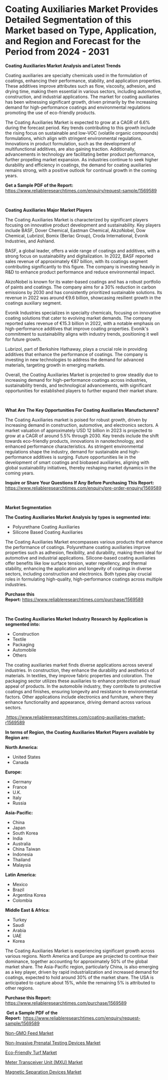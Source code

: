 <p><h1>Coating Auxiliaries Market Provides Detailed Segmentation of this Market based on Type, Application, and Region and Forecast for the Period from 2024 - 2031</h1></p><p><strong>Coating Auxiliaries Market Analysis and Latest Trends</strong></p>
<p><p>Coating auxiliaries are specialty chemicals used in the formulation of coatings, enhancing their performance, stability, and application properties. These additives improve attributes such as flow, viscosity, adhesion, and drying time, making them essential in various sectors, including automotive, construction, and industrial applications. The market for coating auxiliaries has been witnessing significant growth, driven primarily by the increasing demand for high-performance coatings and environmental regulations promoting the use of eco-friendly products.</p><p>The Coating Auxiliaries Market is expected to grow at a CAGR of 6.6% during the forecast period. Key trends contributing to this growth include the rising focus on sustainable and low-VOC (volatile organic compounds) formulations, which align with stringent environmental regulations. Innovations in product formulation, such as the development of multifunctional additives, are also gaining traction. Additionally, advancements in technology are facilitating better product performance, further propelling market expansion. As industries continue to seek higher durability and efficiency in coatings, the demand for coating auxiliaries remains strong, with a positive outlook for continual growth in the coming years.</p></p>
<p><strong>Get a Sample PDF of the Report:&nbsp;</strong> <a href="https://www.reliableresearchtimes.com/enquiry/request-sample/1569589?utm_campaign=1625&utm_medium=2&utm_source=Github&utm_content=ia&utm_term=14102024&utm_id=coating-auxiliaries">https://www.reliableresearchtimes.com/enquiry/request-sample/1569589</a></p>
<p>&nbsp;</p>
<p><strong>Coating Auxiliaries Major Market Players</strong></p>
<p><p>The Coating Auxiliaries Market is characterized by significant players focusing on innovative product development and sustainability. Key players include BASF, Dover Chemical, Eastman Chemical, AkzoNobel, Dow Chemical, Lubrizol, Bomix (Berlac Group), Croda International, Evonik Industries, and Ashland.</p><p>BASF, a global leader, offers a wide range of coatings and additives, with a strong focus on sustainability and digitalization. In 2022, BASF reported sales revenue of approximately €87 billion, with its coatings segment contributing significantly to this figure. The company is investing heavily in R&D to enhance product performance and reduce environmental impact.</p><p>AkzoNobel is known for its water-based coatings and has a robust portfolio of paints and coatings. The company aims for a 30% reduction in carbon emissions by 2030 and has consistently prioritized sustainable solutions. Its revenue in 2022 was around €9.6 billion, showcasing resilient growth in the coatings auxiliary segment.</p><p>Evonik Industries specializes in specialty chemicals, focusing on innovative coating solutions that cater to evolving market demands. The company reported sales revenue of €15.3 billion in 2022, with a notable emphasis on high-performance additives that improve coating properties. Evonik's commitment to sustainability aligns with industry trends, positioning it well for future growth.</p><p>Lubrizol, part of Berkshire Hathaway, plays a crucial role in providing additives that enhance the performance of coatings. The company is investing in new technologies to address the demand for advanced materials, targeting growth in emerging markets.</p><p>Overall, the Coating Auxiliaries Market is projected to grow steadily due to increasing demand for high-performance coatings across industries, sustainability trends, and technological advancements, with significant opportunities for established players to further expand their market share.</p></p>
<p>&nbsp;</p>
<p><strong>What Are The Key Opportunities For Coating Auxiliaries Manufacturers?</strong></p>
<p><p>The Coating Auxiliaries market is poised for robust growth, driven by increasing demand in construction, automotive, and electronics sectors. A market valuation of approximately USD 12 billion in 2023 is projected to grow at a CAGR of around 5.5% through 2030. Key trends include the shift towards eco-friendly products, innovations in nanotechnology, and enhanced performance characteristics. As stringent environmental regulations shape the industry, demand for sustainable and high-performance additives is surging. Future opportunities lie in the development of smart coatings and biobased auxiliaries, aligning with global sustainability initiatives, thereby reshaping market dynamics in the coming years.</p></p>
<p><strong>Inquire or Share Your Questions If Any Before Purchasing This Report:</strong> <a href="https://www.reliableresearchtimes.com/enquiry/pre-order-enquiry/1569589?utm_campaign=1625&utm_medium=2&utm_source=Github&utm_content=ia&utm_term=14102024&utm_id=coating-auxiliaries">https://www.reliableresearchtimes.com/enquiry/pre-order-enquiry/1569589</a></p>
<p>&nbsp;</p>
<p><strong>Market Segmentation</strong></p>
<p><strong>The Coating Auxiliaries Market Analysis by types is segmented into:</strong></p>
<p><ul><li>Polyurethane Coating Auxiliaries</li><li>Silicone Based Coating Auxiliaries</li></ul></p>
<p><p>The Coating Auxiliaries Market encompasses various products that enhance the performance of coatings. Polyurethane coating auxiliaries improve properties such as adhesion, flexibility, and durability, making them ideal for automotive and industrial applications. Silicone-based coating auxiliaries offer benefits like low surface tension, water repellency, and thermal stability, enhancing the application and longevity of coatings in diverse sectors, including construction and electronics. Both types play crucial roles in formulating high-quality, high-performance coatings across multiple industries.</p></p>
<p><strong>Purchase this Report:&nbsp;</strong><a href="https://www.reliableresearchtimes.com/purchase/1569589?utm_campaign=1625&utm_medium=2&utm_source=Github&utm_content=ia&utm_term=14102024&utm_id=coating-auxiliaries">https://www.reliableresearchtimes.com/purchase/1569589</a></p>
<p>&nbsp;</p>
<p><strong>The Coating Auxiliaries Market Industry Research by Application is segmented into:</strong></p>
<p><ul><li>Construction</li><li>Textile</li><li>Packaging</li><li>Automobile</li><li>Others</li></ul></p>
<p><p>The coating auxiliaries market finds diverse applications across several industries. In construction, they enhance the durability and aesthetics of materials. In textiles, they improve fabric properties and coloration. The packaging sector utilizes these auxiliaries to enhance protection and visual appeal of products. In the automobile industry, they contribute to protective coatings and finishes, ensuring longevity and resistance to environmental factors. Other applications include electronics and furniture, where they enhance functionality and appearance, driving demand across various sectors.</p></p>
<p><a href="https://www.reliableresearchtimes.com/coating-auxiliaries-market-r1569589?utm_campaign=1625&utm_medium=2&utm_source=Github&utm_content=ia&utm_term=14102024&utm_id=coating-auxiliaries">&nbsp;https://www.reliableresearchtimes.com/coating-auxiliaries-market-r1569589</a></p>
<p><strong>In terms of Region, the Coating Auxiliaries Market Players available by Region are:</strong></p>
<p>
    <p> <strong> North America: </strong>
        <ul>
            <li>United States</li>
            <li>Canada</li>
        </ul>
        </p> 
    <p> <strong> Europe: </strong>
        <ul>
            <li>Germany</li>
            <li>France</li>
            <li>U.K.</li>
            <li>Italy</li>
            <li>Russia</li>
        </ul>
        </p> 
    <p> <strong> Asia-Pacific: </strong>
        <ul>
            <li>China</li>
            <li>Japan</li>
            <li>South Korea</li>
            <li>India</li>
            <li>Australia</li>
            <li>China Taiwan</li>
            <li>Indonesia</li>
            <li>Thailand</li>
            <li>Malaysia</li>
        </ul>
        </p> 
    <p> <strong> Latin America: </strong>
        <ul>
            <li>Mexico</li>
            <li>Brazil</li>
            <li>Argentina Korea</li>
            <li>Colombia</li>
        </ul>
        </p> 
    <p> <strong> Middle East & Africa: </strong>
        <ul>
            <li>Turkey</li>
            <li>Saudi</li>
            <li>Arabia</li>
            <li>UAE</li>
            <li>Korea</li>
        </ul>
    </p>
    </p>
<p><p>The Coating Auxiliaries Market is experiencing significant growth across various regions. North America and Europe are projected to continue their dominance, together accounting for approximately 50% of the global market share. The Asia-Pacific region, particularly China, is also emerging as a key player, driven by rapid industrialization and increased demand for coatings, expected to hold around 30% of the market share. The USA is anticipated to capture about 15%, while the remaining 5% is attributed to other regions.</p></p>
<p><strong>Purchase this Report: </strong><a href="https://www.reliableresearchtimes.com/purchase/1569589?utm_campaign=1625&utm_medium=2&utm_source=Github&utm_content=ia&utm_term=14102024&utm_id=coating-auxiliaries">https://www.reliableresearchtimes.com/purchase/1569589</a></p>
<p>&nbsp;<strong>Get a Sample PDF of the Report:&nbsp;&nbsp;</strong><a href="https://www.reliableresearchtimes.com/enquiry/request-sample/1569589?utm_campaign=1625&utm_medium=2&utm_source=Github&utm_content=ia&utm_term=14102024&utm_id=coating-auxiliaries">https://www.reliableresearchtimes.com/enquiry/request-sample/1569589</a></p>
<p><strong></strong></p>
<p><p><a href="https://www.linkedin.com/pulse/non-gmo-feed-market-segmentation-geographical-regions-forcast-4wq9e?trk=public_post_embed_feed-article-content&utm_campaign=1625&utm_medium=2&utm_source=Github&utm_content=ia&utm_term=14102024&utm_id=coating-auxiliaries">Non-GMO Feed Market</a></p><p><a href="https://www.linkedin.com/pulse/decoding-non-invasive-prenatal-testing-devices-market-signals-zzpae?trk=public_post_embed_feed-article-content&utm_campaign=1625&utm_medium=2&utm_source=Github&utm_content=ia&utm_term=14102024&utm_id=coating-auxiliaries">Non-Invasive Prenatal Testing Devices Market</a></p><p><a href="https://github.com/rahu1506/Market-Research-Report-List-6/blob/main/eco-friendly-turf-market.md?utm_campaign=1625&utm_medium=2&utm_source=Github&utm_content=ia&utm_term=14102024&utm_id=coating-auxiliaries">Eco-Friendly Turf Market</a></p><p><a href="https://www.linkedin.com/pulse/meter-transceiver-unit-mxu-market-dynamics-application-types-emerging-v6s3e?trk=public_post_embed_feed-article-content&utm_campaign=1625&utm_medium=2&utm_source=Github&utm_content=ia&utm_term=14102024&utm_id=coating-auxiliaries">Meter Transceiver Unit (MXU) Market</a></p><p><a href="https://www.linkedin.com/pulse/magnetic-separation-devices-market-navigating-challenges-unlocking-3zq2e?trk=public_post_embed_feed-article-content&utm_campaign=1625&utm_medium=2&utm_source=Github&utm_content=ia&utm_term=14102024&utm_id=coating-auxiliaries">Magnetic Separation Devices Market</a></p></p>